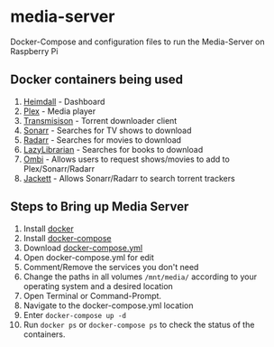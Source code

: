 # media-server

Docker-Compose and configuration files to run the Media-Server on Raspberry Pi

## Docker containers being used

1. [Heimdall](https://hub.docker.com/r/linuxserver/heimdall) - Dashboard
2. [Plex](https://hub.docker.com/r/linuxserver/plex) - Media player
3. [Transmisison](https://hub.docker.com/r/linuxserver/transmission) - Torrent downloader client
4. [Sonarr](https://hub.docker.com/r/linuxserver/sonarr) - Searches for TV shows to download
5. [Radarr](https://hub.docker.com/r/linuxserver/radarr) - Searches for movies to download
6. [LazyLibrarian](https://hub.docker.com/r/linuxserver/lazylibrarian) - Searches for books to download
7. [Ombi](https://hub.docker.com/r/linuxserver/ombi) - Allows users to request shows/movies to add to Plex/Sonarr/Radarr
8. [Jackett](https://hub.docker.com/r/linuxserver/jackett) - Allows Sonarr/Radarr to search torrent trackers

## Steps to Bring up Media Server

1. Install [docker](https://docs.docker.com/engine/install/)
2. Install [docker-compose](https://docs.docker.com/compose/install/)
3. Download [docker-compose.yml](https://github.com/hdecoded/media-server/blob/main/docker-compose.yml)
4. Open docker-compose.yml for edit
5. Comment/Remove the services you don't need
6. Change the paths in all volumes `/mnt/media/` according to your operating system and a desired location
7. Open Terminal or Command-Prompt.
8. Navigate to the docker-compose.yml location
9. Enter `docker-compose up -d`
10. Run `docker ps` or `docker-compose ps` to check the status of the containers.
